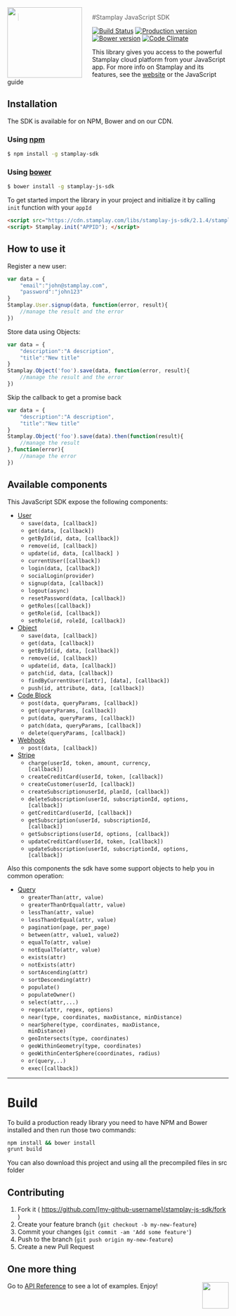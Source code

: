 <img src="https://editor.stamplay.com/img/stamplay-logo.png" align="left" width="170px" height="160px"/>
<img align="left" width="0" height="160px" hspace="10"/>

> #Stamplay JavaScript SDK

[![Build Status](https://travis-ci.org/Stamplay/stamplay-js-sdk.svg?branch=master)](https://travis-ci.org/Stamplay/stamplay-js-sdk)
[![Production version](http://img.shields.io/badge/download-47%20kB-blue.svg)](https://raw.githubusercontent.com/Stamplay/stamplay-js-sdk/master/dist/stamplay.min.js)
[![Bower version](https://badge.fury.io/bo/stamplay-js-sdk.svg)](http://badge.fury.io/bo/stamplay-js-sdk)
[![Code Climate](https://codeclimate.com/github/Stamplay/stamplay-js-sdk/badges/gpa.svg)](https://codeclimate.com/github/Stamplay/stamplay-js-sdk)

This library  gives you access to the powerful Stamplay cloud platform from your JavaScript app. For more info on Stamplay and its features, see the <a href="https://stamplay.com">website</a> or the JavaScript guide


## Installation
The SDK is available for on NPM, Bower and on our CDN.

### Using [npm](https://npmjs.com)

```bash
$ npm install -g stamplay-sdk
```

### Using [bower](https://bower.com) 

```bash
$ bower install -g stamplay-js-sdk
```

To get started import the library in your project and initialize it by calling `init` function with your `appId`
```HTML
<script src="https://cdn.stamplay.com/libs/stamplay-js-sdk/2.1.4/stamplay.min.js"></script>
<script> Stamplay.init("APPID"); </script>
```

## How to use it
Register a new user:
```javascript
var data = {
	"email":"john@stamplay.com",
	"password":"john123"
}
Stamplay.User.signup(data, function(error, result){
	//manage the result and the error
})
```
Store data using Objects:
```javascript
var data = {
	"description":"A description",
	"title":"New title"
}
Stamplay.Object('foo').save(data, function(error, result){
	//manage the result and the error
})
```
Skip the callback to get a promise back
```javascript
var data = {
	"description":"A description",
	"title":"New title"
}
Stamplay.Object('foo').save(data).then(function(result){
	//manage the result
},function(error){
	//manage the error
})
```

## Available components
This JavaScript SDK expose the following components:

* [User](#user)
	* <code>save(data, [callback])</code>
  * <code>get(data, [callback])</code>
  * <code>getById(id, data, [callback])</code>
  * <code>remove(id, [callback])</code>
  * <code>update(id, data, [callback] )</code>
  * <code>currentUser([callback])</code>
  * <code>login(data, [callback])</code>
  * <code>socialLogin(provider)</code>
  * <code>signup(data, [callback])</code>
  * <code>logout(async)</code>
  * <code>resetPassword(data, [callback])</code>
  * <code>getRoles([callback])</code>
  * <code>getRole(id, [callback])</code>
  * <code>setRole(id, roleId, [callback])</code>
* [Object](#custom-object)
	* <code>save(data, [callback])</code>
	* <code>get(data, [callback])</code>
	* <code>getById(id, data, [callback])</code>
	* <code>remove(id, [callback])</code>
	* <code>update(id, data, [callback])</code>
	* <code>patch(id, data, [callback])</code>
	* <code>findByCurrentUser([attr], [data], [callback])</code>
	* <code>push(id, attribute, data, [callback])</code>
* [Code Block](#codeblock)
	* <code>post(data, queryParams, [callback])</code>
	* <code>get(queryParams, [callback])</code>
	* <code>put(data, queryParams, [callback])</code>
	* <code>patch(data, queryParams, [callback])</code>
	* <code>delete(queryParams, [callback])</code>
* [Webhook](#webhook)
	* <code>post(data, [callback])</code>
* [Stripe](#stripe)
	* <code>charge(userId, token, amount, currency, [callback])</code>
	* <code>createCreditCard(userId, token, [callback])</code>
	* <code>createCustomer(userId, [callback])</code>
	* <code>createSubscriptionuserId, planId, [callback])</code>
	* <code>deleteSubscription(userId, subscriptionId, options, [callback])</code>
	* <code>getCreditCard(userId, [callback])</code>
	* <code>getSubscription(userId, subscriptionId, [callback])</code>
	* <code>getSubscriptions(userId, options, [callback])</code>
	* <code>updateCreditCard(userId, token, [callback])</code>
	* <code>updateSubscription(userId, subscriptionId, options, [callback])</code>


Also this components the sdk have some support objects to help you in common operation:

* [Query](#query)
	* <code>greaterThan(attr, value)</code>
	* <code>greaterThanOrEqual(attr, value)</code>
	* <code>lessThan(attr, value)</code>
	* <code>lessThanOrEqual(attr, value)</code>
	* <code>pagination(page, per_page)</code>
	* <code>between(attr, value1, value2)</code>
	* <code>equalTo(attr, value)</code>
	* <code>notEqualTo(attr, value)</code>
	* <code>exists(attr)</code>
	* <code>notExists(attr)</code>
	* <code>sortAscending(attr)</code>
	* <code>sortDescending(attr)</code>
	* <code>populate()</code>
	* <code>populateOwner()</code>
	* <code>select(attr,...)</code>
	* <code>regex(attr, regex, options)</code>
	* <code>near(type, coordinates, maxDistance, minDistance)</code>
	* <code>nearSphere(type, coordinates, maxDistance, minDistance)</code>
	* <code>geoIntersects(type, coordinates)</code>
	* <code>geoWithinGeometry(type, coordinates)</code>
	* <code>geoWithinCenterSphere(coordinates, radius)</code>
	* <code>or(query,..)</code>
	* <code>exec([callback])</code>

-------------------------------------------------------

# Build
To build a production ready library you need to have NPM and Bower installed and then run those two commands:

```bash
npm install && bower install
grunt build
```
You can also download this project and using all the precompiled files in src folder


## Contributing

1. Fork it ( https://github.com/[my-github-username]/stamplay-js-sdk/fork )
2. Create your feature branch (`git checkout -b my-new-feature`)
3. Commit your changes (`git commit -am 'Add some feature'`)
4. Push to the branch (`git push origin my-new-feature`)
5. Create a new Pull Request


## One more thing
Go to [API Reference](http://docs.stamplay.com/?lang=shell#sdk-and-client-libraries) to see a lot of examples. 
Enjoy!
<img align="right" src="https://editor.stamplay.com/img/stamplay-logo.png" height=60>

